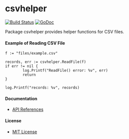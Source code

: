 # csvhelper

[![Build Status](https://travis-ci.org/northbright/csvhelper.svg?branch=master)](https://travis-ci.org/northbright/csvhelper)
[![GoDoc](https://godoc.org/github.com/northbright/csvhelper?status.svg)](https://godoc.org/github.com/northbright/csvhelper)

Package csvhelper provides helper functions for CSV files.

#### Example of Reading CSV File

    f := "files/example.csv"

    records, err := csvhelper.ReadFile(f)
    if err != nil {
            log.Printf("ReadFile() error: %v", err)
            return
    }

    log.Printf("records: %v", records)


#### Documentation
* [API References](https://godoc.org/github.com/northbright/csvhelper)

#### License
* [MIT License](./LICENSE)
